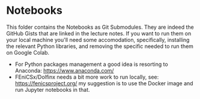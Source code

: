 # Notebooks

This folder contains the Notebooks as Git Submodules. They are indeed the GitHub Gists that are linked in the lecture notes. If you want to run them on your local machine you'll need some accomodation, specifically, installing the relevant Python libraries, and removing the specific needed to run them on Google Colab.

* For Python packages management a good idea is resorting to Anaconda: https://www.anaconda.com/
* FEniCSx/Dolfinx needs a bit more work to run locally, see: https://fenicsproject.org/ my suggestion is to use the Docker image and run Jupyter notebooks in that.
